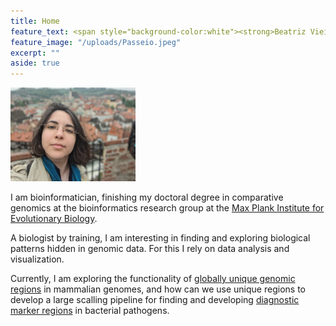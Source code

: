 ```yaml
---
title: Home 
feature_text: <span style="background-color:white"><strong>Beatriz Vieira Mourato</strong> <br>Doctoral Researcher </span>
feature_image: "/uploads/Passeio.jpeg"
excerpt: ""
aside: true
---
```

<img class="avatar" src="/uploads/CK.jpeg" alt="Photo of me" style="width:200px"> 

I am bioinformatician, finishing my doctoral degree in comparative
genomics at the bioinformatics research group at the [Max Plank
Institute for Evolutionary Biology](https://www.evolbio.mpg.de/).

A biologist by training, I am interesting in finding and exploring
biological patterns hidden in genomic data. For this I rely on data
analysis and visualization.

Currently, I am exploring the functionality of [globally unique
genomic
regions](https://academic.oup.com/bioinformatics/article/35/11/1813/5161082)
in mammalian genomes, and how can we use unique regions to develop a
large scalling pipeline for finding and developing [diagnostic marker
regions](https://academic.oup.com/bioinformatics/article/37/15/2081/6124302)
in bacterial pathogens.